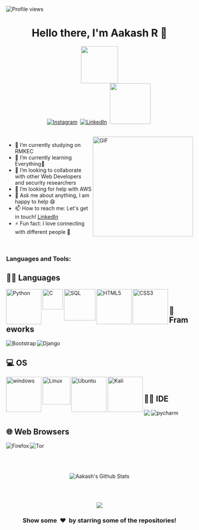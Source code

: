 ![Profile views](https://gpvc.arturio.dev/Aakash1616)


<p>
  <h1 align="center"><b>Hello there, I'm Aakash R 👋</b></h1>
</p>

<p align="center">
<img src="https://media.giphy.com/media/M9gbBd9nbDrOTu1Mqx/giphy.gif" width="100"/><br>
<a href="https://www.instagram.com/_ram404/"><img src="https://img.shields.io/badge/instagram-%23E4405F.svg?&style=for-the-badge&logo=instagram&logoColor=white" alt="Instagram" /></a>&nbsp;
<a href="https://www.linkedin.com/in/aakash-r-4aa172175/"><img src="https://img.shields.io/badge/linkedin-%230077B5.svg?&style=for-the-badge&logo=linkedin&logoColor=white" alt="LinkedIn" /></a>&nbsp;
<a href="https://leetcode.com/Aakash_16_/"><img src="https://cdn.icon-icons.com/icons2/2530/PNG/512/leetcode_button_icon_151892.png" width="110" /></a>&nbsp;
</p>
<br> 

<img align="right" height="270px" alt="GIF" src="https://i.pinimg.com/originals/e4/26/70/e426702edf874b181aced1e2fa5c6cde.gif" />

- 🔭 I’m currently studying on RMKEC
- 🌱 I’m currently learning Everything🤣
- 👯 I’m looking to collaborate with other Web Developers and security researchers
- 🤔 I’m looking for help with AWS
- 💬 Ask me about anything, I am happy to help :smile:
- 📫 How to reach me: Let's get in touch! [LinkedIn](https://www.linkedin.com/in/ashik-eswar-n-6892991b0/)
- ⚡ Fun fact: I love connecting with different people :raised_hands:

<br>

### Languages and Tools: 

## 👩‍💻 Languages 
<img align="left" alt="Python" width="95px" src="https://img.shields.io/badge/-Python-306998?style=flat-square&logo=python&logoColor=white" />
<img align="left" alt="C" width="55px" src="https://img.shields.io/badge/-C-2c3e50?style=flat-square&logo=c&logoColor=white" />
<img align="left" alt="SQL" width="85px" src="https://img.shields.io/badge/-SQL-E32934?style=flat-square&logo=mysql&logoColor=black&textColor=black" />
<img align="left" alt="HTML5" width="95px" src="https://img.shields.io/badge/-HTML5-F16529?style=flat-square&logo=HTML5&logoColor=white" />
<img align="left" alt="CSS3" width="95px" src="https://img.shields.io/badge/-CSS3-264de4?style=flat-square&logo=CSS3&logoColor=white" />

<br>

## 🚀 Frameworks 
<img align="left" alt="Bootstrap" src="https://img.shields.io/badge/Bootstrap-563D7C?style=for-the-badge&logo=bootstrap&logoColor=white" />
<img align="left" alt="Django" src="https://img.shields.io/badge/Django-092E20?style=for-the-badge&logo=django&logoColor=green" />
<br>

## 💻 OS
<img align="left" alt="windows" width="95px" src="https://img.shields.io/badge/Windows-0078D6?style=for-the-badge&logo=windows&logoColor=white" /> 
<img align="left" alt="Linux" width="75px" src="https://img.shields.io/badge/-Linux-E95420?style=flat-square&logo=linux&logoColor=black&textColor=black" />
<img align="left" alt="Ubuntu" width="95px" src="https://img.shields.io/badge/Ubuntu-E95420?style=for-the-badge&logo=ubuntu&logoColor=white" />
<img align="left" alt="Kali" width="95px" src="https://img.shields.io/badge/Kali_Linux-557C94?style=for-the-badge&logo=kali-linux&logoColor=white" />

<br>

## 👩‍💻 IDE
<img align="left" slt="vscode" src="https://img.shields.io/badge/Visual_Studio_Code-0078D4?style=for-the-badge&logo=visual%20studio%20code&logoColor=white" />
<img align="left" alt="pycharm" src="https://img.shields.io/badge/pycharm-143?style=for-the-badge&logo=pycharm&logoColor=black&color=black&labelColor=green" />

<br>

## 🌐 Web Browsers 
<img align="left" alt="Firefox" src="https://img.shields.io/badge/Firefox_Browser-FF7139?style=for-the-badge&logo=Firefox-Browser&logoColor=white" />
<img align="left" alt="Tor" src="https://img.shields.io/badge/Tor_Browser-7D4698?style=for-the-badge&logo=Tor-Browser&logoColor=white" />


<br>

<br>


<br>


<br>



<p align='center'>
  <img align="center" src="https://github-readme-stats.vercel.app/api?username=Aakash1616&theme=midnight-purple&show_icons=true&" alt="Aakash's Github Stats">
</p>

<br> 

<br>

<p align='center'>
  <img align="center" src="https://github-readme-stats.vercel.app/api/top-langs/?username=Aakash1616&show_icons=true&hide_border=true&theme=radical">
</p>


<div align="center">
<h3 align="center">Show some &nbsp;❤️&nbsp; by starring some of the repositories!</h3>
</div>
